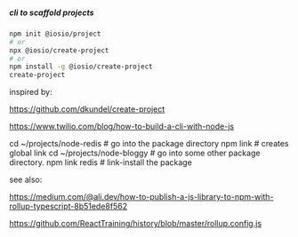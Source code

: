 
##### cli to scaffold projects


```bash
npm init @iosio/project
# or
npx @iosio/create-project
# or
npm install -g @iosio/create-project
create-project
```

inspired by:

https://github.com/dkundel/create-project

https://www.twilio.com/blog/how-to-build-a-cli-with-node-js



cd ~/projects/node-redis    # go into the package directory
npm link                    # creates global link
cd ~/projects/node-bloggy   # go into some other package directory.
npm link redis              # link-install the package

see also:

https://medium.com/@ali.dev/how-to-publish-a-js-library-to-npm-with-rollup-typescript-8b51ede8f562

https://github.com/ReactTraining/history/blob/master/rollup.config.js

